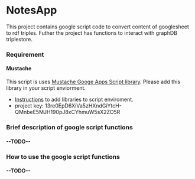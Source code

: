 # NotesApp
This project contains google script code to convert content of googlesheet to rdf triples. Futher the project has functions to
interact with graphDB triplestore.

### Requirement
#### Mustache
This script is uses [Mustache Googe Apps Script library](https://github.com/gas-commons/Mustache). Please add this library in your script enviorment.
* [Instructions](https://developers.google.com/apps-script/guides/libraries) to add libraries to script enviroment.
* project key: 13re0EpD6XiVa5zHXndGiYtcH-QMnbeE5MJH190pJ8xCYhmuW5sX2ZO5R

### Brief description of google script functions
#### --TODO--

### How to use the google script functions
#### --TODO--
